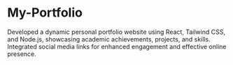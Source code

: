 # My-Portfolio
Developed a dynamic personal portfolio website using React, Tailwind CSS, and Node.js, showcasing academic achievements, projects, and skills. Integrated social media links for enhanced engagement and effective online presence.
